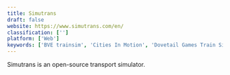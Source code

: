 ```yaml
---
title: Simutrans
draft: false 
website: https://www.simutrans.com/en/
classification: ['']
platform: ['Web']
keywords: ['BVE trainsim', 'Cities In Motion', 'Dovetail Games Train Simulator', 'Mashinky', 'Open Rails', 'OpenRCT2', 'Railroad Tycoon', 'Rigs of Rods', 'SimCity BuildIt', 'Stonehearth', 'TheoTown', 'Train Valley', 'TrainStation', 'Transport Giant', 'Transport Tycoon Deluxe', 'eCity', 'openBVE']
---
```

Simutrans is an open-source transport simulator.